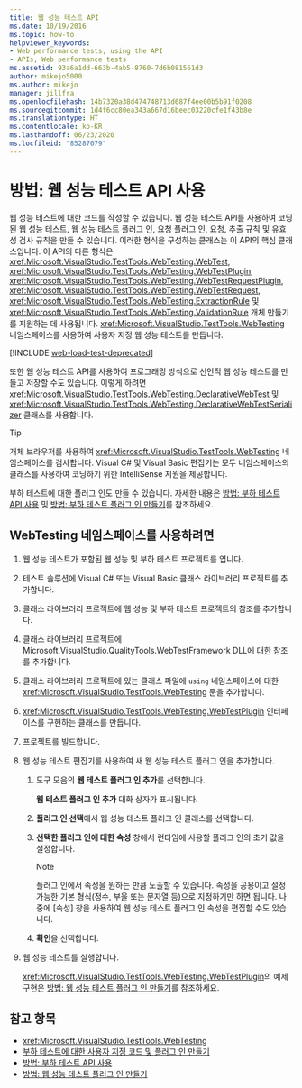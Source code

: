 ```yaml
---
title: 웹 성능 테스트 API
ms.date: 10/19/2016
ms.topic: how-to
helpviewer_keywords:
- Web performance tests, using the API
- APIs, Web performance tests
ms.assetid: 93a6a1dd-663b-4ab5-8760-7d6b081561d3
author: mikejo5000
ms.author: mikejo
manager: jillfra
ms.openlocfilehash: 14b7320a38d474748713d687f4ee00b5b91f0208
ms.sourcegitcommit: 1d4f6cc80ea343a667d16beec03220cfe1f43b8e
ms.translationtype: HT
ms.contentlocale: ko-KR
ms.lasthandoff: 06/23/2020
ms.locfileid: "85287079"
---
```

# <a name="how-to-use-the-web-performance-test-api"></a>방법: 웹 성능 테스트 API 사용

웹 성능 테스트에 대한 코드를 작성할 수 있습니다. 웹 성능 테스트 API를 사용하여 코딩된 웹 성능 테스트, 웹 성능 테스트 플러그 인, 요청 플러그 인, 요청, 추출 규칙 및 유효성 검사 규칙을 만들 수 있습니다. 이러한 형식을 구성하는 클래스는 이 API의 핵심 클래스입니다. 이 API의 다른 형식은 <xref:Microsoft.VisualStudio.TestTools.WebTesting.WebTest>, <xref:Microsoft.VisualStudio.TestTools.WebTesting.WebTestPlugin>, <xref:Microsoft.VisualStudio.TestTools.WebTesting.WebTestRequestPlugin>, <xref:Microsoft.VisualStudio.TestTools.WebTesting.WebTestRequest>, <xref:Microsoft.VisualStudio.TestTools.WebTesting.ExtractionRule> 및 <xref:Microsoft.VisualStudio.TestTools.WebTesting.ValidationRule> 개체 만들기를 지원하는 데 사용됩니다. <xref:Microsoft.VisualStudio.TestTools.WebTesting> 네임스페이스를 사용하여 사용자 지정 웹 성능 테스트를 만듭니다.

[!INCLUDE [web-load-test-deprecated](includes/web-load-test-deprecated.md)]

또한 웹 성능 테스트 API를 사용하여 프로그래밍 방식으로 선언적 웹 성능 테스트를 만들고 저장할 수도 있습니다. 이렇게 하려면 <xref:Microsoft.VisualStudio.TestTools.WebTesting.DeclarativeWebTest> 및 <xref:Microsoft.VisualStudio.TestTools.WebTesting.DeclarativeWebTestSerializer> 클래스를 사용합니다.

> [!TIP]
> 개체 브라우저를 사용하여 <xref:Microsoft.VisualStudio.TestTools.WebTesting> 네임스페이스를 검사합니다. Visual C# 및 Visual Basic 편집기는 모두 네임스페이스의 클래스를 사용하여 코딩하기 위한 IntelliSense 지원을 제공합니다.

부하 테스트에 대한 플러그 인도 만들 수 있습니다. 자세한 내용은 [방법: 부하 테스트 API 사용](../test/how-to-use-the-load-test-api.md) 및 [방법: 부하 테스트 플러그 인 만들기](../test/how-to-create-a-load-test-plug-in.md)를 참조하세요.

## <a name="to-use-the-webtesting-namespace"></a>WebTesting 네임스페이스를 사용하려면

1. 웹 성능 테스트가 포함된 웹 성능 및 부하 테스트 프로젝트를 엽니다.

2. 테스트 솔루션에 Visual C# 또는 Visual Basic 클래스 라이브러리 프로젝트를 추가합니다.

3. 클래스 라이브러리 프로젝트에 웹 성능 및 부하 테스트 프로젝트의 참조를 추가합니다.

4. 클래스 라이브러리 프로젝트에 Microsoft.VisualStudio.QualityTools.WebTestFramework DLL에 대한 참조를 추가합니다.

5. 클래스 라이브러리 프로젝트에 있는 클래스 파일에 `using` 네임스페이스에 대한 <xref:Microsoft.VisualStudio.TestTools.WebTesting> 문을 추가합니다.

6. <xref:Microsoft.VisualStudio.TestTools.WebTesting.WebTestPlugin> 인터페이스를 구현하는 클래스를 만듭니다.

7. 프로젝트를 빌드합니다.

8. 웹 성능 테스트 편집기를 사용하여 새 웹 성능 테스트 플러그 인을 추가합니다.

    1. 도구 모음의 **웹 테스트 플러그 인 추가**를 선택합니다.

         **웹 테스트 플러그 인 추가** 대화 상자가 표시됩니다.

    2. **플러그 인 선택**에서 웹 성능 테스트 플러그 인 클래스를 선택합니다.

    3. **선택한 플러그 인에 대한 속성** 창에서 런타임에 사용할 플러그 인의 초기 값을 설정합니다.

        > [!NOTE]
        > 플러그 인에서 속성을 원하는 만큼 노출할 수 있습니다. 속성을 공용이고 설정 가능한 기본 형식(정수, 부울 또는 문자열 등)으로 지정하기만 하면 됩니다. 나중에 [속성] 창을 사용하여 웹 성능 테스트 플러그 인 속성을 편집할 수도 있습니다.

    4. **확인**을 선택합니다.

9. 웹 성능 테스트를 실행합니다.

     <xref:Microsoft.VisualStudio.TestTools.WebTesting.WebTestPlugin>의 예제 구현은 [방법: 웹 성능 테스트 플러그 인 만들기](../test/how-to-create-a-web-performance-test-plug-in.md)를 참조하세요.

## <a name="see-also"></a>참고 항목

- <xref:Microsoft.VisualStudio.TestTools.WebTesting>
- [부하 테스트에 대한 사용자 지정 코드 및 플러그 인 만들기](../test/create-custom-code-and-plug-ins-for-load-tests.md)
- [방법: 부하 테스트 API 사용](../test/how-to-use-the-load-test-api.md)
- [방법: 웹 성능 테스트 플러그 인 만들기](../test/how-to-create-a-web-performance-test-plug-in.md)
